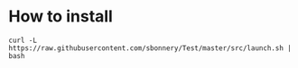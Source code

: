# How to install

```shell
curl -L https://raw.githubusercontent.com/sbonnery/Test/master/src/launch.sh | bash
```
